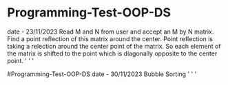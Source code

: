# Programming-Test-OOP-DS
date - 23/11/2023
Read M and N from user and accept an M by N matrix. Find a point reflection of this matrix around the center. Point reflection is taking a relection around the center point of the matrix. So each element of the matrix is shifted to the point which is diagonally opposite to the center point.
' ' '

#Programming-Test-OOP-DS
date - 30/11/2023
Bubble Sorting
' ' '
